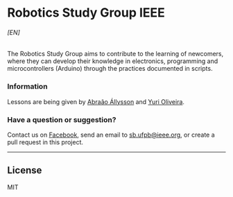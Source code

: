 # Robotics Study Group IEEE

###### [EN]

The Robotics Study Group aims to contribute to the learning of newcomers, where they can develop their knowledge in electronics, programming and microcontrollers (Arduino) through the practices documented in scripts.


### Information

Lessons are being given by [Abraão Állysson](https://br.linkedin.com/in/abraaohonorio) and [Yuri Oliveira](https://www.facebook.com/yuri.oliveira.509).


### Have a question or suggestion?			

Contact us on [Facebook](https://www.facebook.com/ramoieee.ufpb/), send an email to sb.ufpb@ieee.org, or create a pull request in this project. 

---
  
  License
----
MIT


